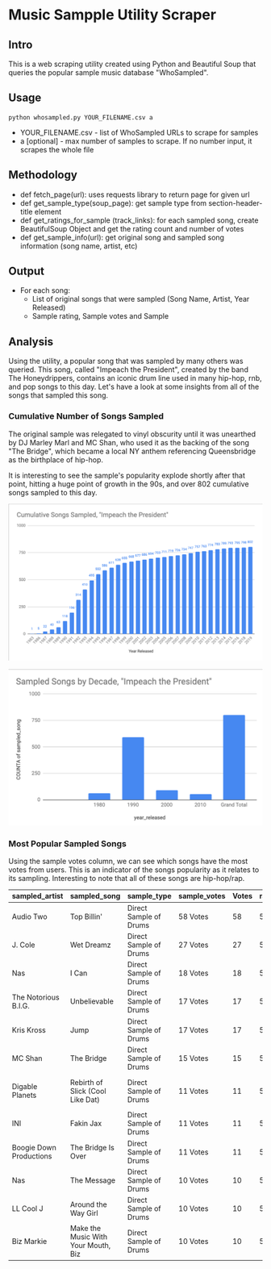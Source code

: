 # Music Sampple Utility Scraper

## Intro ##
This is a web scraping utility created using Python and Beautiful Soup that queries the popular sample music database "WhoSampled". 

## Usage ## 
```
python whosampled.py YOUR_FILENAME.csv a
```
- YOUR_FILENAME.csv - list of WhoSampled URLs to scrape for samples
- a [optional] - max number of samples to scrape. If no number input, it scrapes the whole file

## Methodology ##
- def fetch_page(url): uses requests library to return page for given url
- def get_sample_type(soup_page): get sample type from section-header-title element
- def get_ratings_for_sample (track_links): for each sampled song, create BeautifulSoup Object and get the rating count and number of votes
- def get_sample_info(url): get original song and sampled song information (song name, artist, etc)


## Output ##
- For each song:
    - List of original songs that were sampled (Song Name, Artist, Year Released)
    - Sample rating, Sample votes and Sample

## Analysis ##
Using the utility, a popular song that was sampled by many others was queried. This song, called "Impeach the President", created by the band The Honeydrippers, contains an iconic drum line used in many hip-hop, rnb, and pop songs to this day. Let's have a look at some insights from all of the songs that sampled this song.


### Cumulative Number of Songs Sampled ###
The original sample was relegated to vinyl obscurity until it was unearthed by DJ Marley Marl and MC Shan, who used it as the backing of the song "The Bridge", which became a local NY anthem referencing Queensbridge as the birthplace of hip-hop. 

It is interesting to see the sample's popularity explode shortly after that point, hitting a huge point of growth in the 90s, and over 802 cumulative songs sampled to this day.

![Cumulative Songs](/Cumulative.png)

![By Decade](/ByDecade.png)

### Most Popular Sampled Songs ####
Using the sample votes column, we can see which songs have the most votes from users. This is an indicator of the songs popularity as it relates to its sampling. Interesting to note that all of these songs are hip-hop/rap. 

| sampled_artist          | sampled_song                        | sample_type            | sample_votes | Votes | rating_value | sampled_album                                 |
| ----------------------- | ----------------------------------- | ---------------------- | ------------ | ----- | ------------ | --------------------------------------------- |
| Audio Two               | Top Billin'                         | Direct Sample of Drums | 58 Votes     | 58    | 5            | What More Can I Say?                          |
| J. Cole                 | Wet Dreamz                          | Direct Sample of Drums | 27 Votes     | 27    | 5            | 2014 Forest Hills Drive                       |
| Nas                     | I Can                               | Direct Sample of Drums | 18 Votes     | 18    | 5            | God's Son                                     |
| The Notorious B.I.G.    | Unbelievable                        | Direct Sample of Drums | 17 Votes     | 17    | 5            | Ready to Die                                  |
| Kris Kross              | Jump                                | Direct Sample of Drums | 17 Votes     | 17    | 5            | Totally Krossed Out                           |
| MC Shan                 | The Bridge                          | Direct Sample of Drums | 15 Votes     | 15    | 5            | Down by Law                                   |
| Digable Planets         | Rebirth of Slick (Cool Like Dat)    | Direct Sample of Drums | 11 Votes     | 11    | 5            | Reachin' (A New Refutation of Time and Space) |
| INI                     | Fakin Jax                           | Direct Sample of Drums | 11 Votes     | 11    | 5            | Fakin Jax                                     |
| Boogie Down Productions | The Bridge Is Over                  | Direct Sample of Drums | 11 Votes     | 11    | 5            | Criminal Minded                               |
| Nas                     | The Message                         | Direct Sample of Drums | 10 Votes     | 10    | 5            | It Was Written                                |
| LL Cool J               | Around the Way Girl                 | Direct Sample of Drums | 10 Votes     | 10    | 5            | Mama Said Knock You Out                       |
| Biz Markie              | Make the Music With Your Mouth, Biz | Direct Sample of Drums | 10 Votes     | 10    | 5            | Goin' Off                                     |

 
